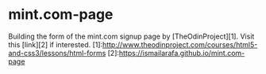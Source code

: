 # mint.com-page
Building the form of the mint.com signup page by [TheOdinProject][1].
Visit this [link][2] if interested.
[1]:http://www.theodinproject.com/courses/html5-and-css3/lessons/html-forms
[2]:https://ismailarafa.github.io/mint.com-page
